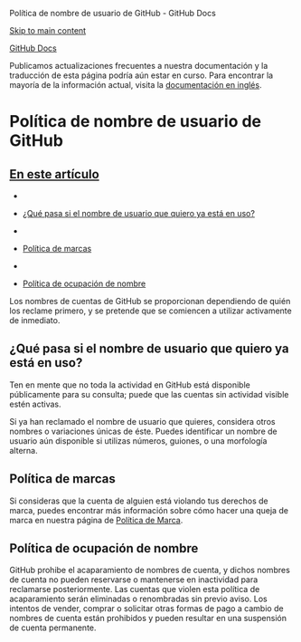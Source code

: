 Política de nombre de usuario de GitHub - GitHub Docs

[Skip to main content](#main-content)

[](/es)[GitHub Docs](/es)

Publicamos actualizaciones frecuentes a nuestra documentación y la traducción de esta página podría aún estar en curso. Para encontrar la mayoría de la información actual, visita la [documentación en inglés](/en).

Política de nombre de usuario de GitHub
==========

[En este artículo](/site-policy/other-site-policies/github-username-policy#in-this-article)
----------

*
* [¿Qué pasa si el nombre de usuario que quiero ya está en uso?](#what-if-the-username-i-want-is-already-taken)

*
* [Política de marcas](#trademark-policy)

*
* [Política de ocupación de nombre](#name-squatting-policy)

Los nombres de cuentas de GitHub se proporcionan dependiendo de quién los reclame primero, y se pretende que se comiencen a utilizar activamente de inmediato.

[](#what-if-the-username-i-want-is-already-taken)¿Qué pasa si el nombre de usuario que quiero ya está en uso?
----------

Ten en mente que no toda la actividad en GitHub está disponible públicamente para su consulta; puede que las cuentas sin actividad visible estén activas.

Si ya han reclamado el nombre de usuario que quieres, considera otros nombres o variaciones únicas de éste. Puedes identificar un nombre de usuario aún disponible si utilizas números, guiones, o una morfología alterna.

[](#trademark-policy)Política de marcas
----------

Si consideras que la cuenta de alguien está violando tus derechos de marca, puedes encontrar más información sobre cómo hacer una queja de marca en nuestra página de [Política de Marca](/es/articles/github-trademark-policy).

[](#name-squatting-policy)Política de ocupación de nombre
----------

GitHub prohibe el acaparamiento de nombres de cuenta, y dichos nombres de cuenta no pueden reservarse o mantenerse en inactividad para reclamarse posteriormente. Las cuentas que violen esta política de acaparamiento serán eliminadas o renombradas sin previo aviso. Los intentos de vender, comprar o solicitar otras formas de pago a cambio de nombres de cuenta están prohibidos y pueden resultar en una suspensión de cuenta permanente.
